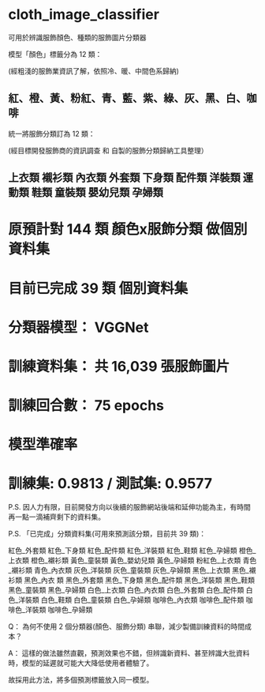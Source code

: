 # cloth_image_classifier
可用於辨識服飾顏色、種類的服飾圖片分類器

模型「顏色」標籤分為 12 類：

(經粗淺的服飾業資訊了解，依照冷、暖、中間色系歸納)

紅、橙、黃、粉紅、青、藍、紫、綠、灰、黑、白、咖啡
---

統一將服飾分類訂為 12 類：

(經目標開發服飾商的資訊調查 和 自製的服飾分類歸納工具整理）

上衣類 襯衫類 內衣類 外套類 下身類 配件類 洋裝類 運動類 鞋類 童裝類 嬰幼兒類 孕婦類
---

原預計對 144 類 顏色x服飾分類 做個別資料集
===

目前已完成 39 類 個別資料集
===
分類器模型： VGGNet
===
訓練資料集： 共 16,039 張服飾圖片
===
訓練回合數： 75 epochs
===
模型準確率 
===
訓練集: 0.9813 / 測試集: 0.9577
===

P.S. 因人力有限，目前開發方向以後續的服飾網站後端和延伸功能為主，有時間再一點一滴補齊剩下的資料集。


P.S. 「已完成」分類資料集(可用來預測該分類，目前共 39 類)：

紅色_外套類 紅色_下身類 紅色_配件類 紅色_洋裝類 紅色_鞋類 紅色_孕婦類 橙色_上衣類
橙色_襯衫類 黃色_童裝類 黃色_嬰幼兒類 黃色_孕婦類 粉紅色_上衣類 青色_襯衫類 青色_內衣類 
灰色_洋裝類 灰色_童裝類 灰色_孕婦類 黑色_上衣類 黑色_襯衫類 黑色_內衣 類 黑色_外套類 
黑色_下身類 黑色_配件類 黑色_洋裝類 黑色_鞋類 黑色_童裝類 黑色_孕婦類 白色_上衣類 
白色_內衣類 白色_外套類 白色_配件類 白色_洋裝類 白色_鞋類 白色_童裝類 白色_孕婦類 
咖啡色_內衣類 咖啡色_配件類 咖啡色_洋裝類 咖啡色_孕婦類

Q： 為何不使用 2 個分類器(顏色、服飾分類) 串聯，減少製備訓練資料的時間成本？

A： 這樣的做法雖然直觀，預測效果也不錯，但辨識新資料、甚至辨識大批資料時，模型的延遲就可能大大降低使用者體驗了。
    
故採用此方法，將多個預測標籤放入同一模型。

